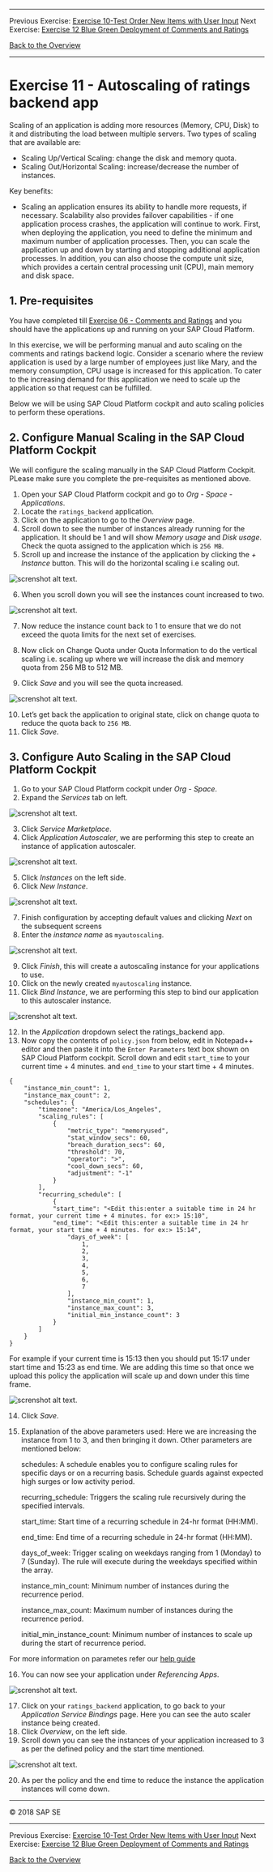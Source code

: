 - - - -
Previous Exercise: [Exercise 10-Test Order New Items with User Input](../Exercise-10-Test-Order-New-Items-with-User-Input) Next Exercise: [Exercise 12 Blue Green Deployment of Comments and Ratings](../Exercise-12-Blue-Green-Deployment-of-Comments-and-Ratings)

[Back to the Overview](../README.md)
- - - -

# Exercise 11 - Autoscaling of ratings backend app

Scaling of an application is adding more resources (Memory, CPU, Disk) to it and distributing the load between multiple servers. Two types of scaling that are available are:
- Scaling Up/Vertical Scaling: change the disk and memory quota.
- Scaling Out/Horizontal Scaling: increase/decrease the number of instances.

Key benefits:
- Scaling an application ensures its ability to handle more requests, if necessary. Scalability also provides failover capabilities - if one application process crashes, the application will continue to work. First, when deploying the application, you need to define the minimum and maximum number of application processes. Then, you can scale the application up and down by starting and stopping additional application processes. In addition, you can also choose the compute unit size, which provides a certain central processing unit (CPU), main memory and disk space.


## 1. Pre-requisites
You have completed till [Exercise 06 -  Comments and Ratings](../Exercise-06-Comments-and-Ratings-Backend) and you should have the applications up and running on your SAP Cloud Platform.

In this exercise, we will be performing manual and auto scaling on the comments and ratings backend logic. Consider a scenario where the review application is used by a large number of employees just like Mary, and the memory consumption, CPU usage is increased for this application. To cater to the increasing demand for this application we need to scale up the application so that request can be fulfilled. 

Below we will be using SAP Cloud Platform cockpit and auto scaling policies to perform these operations.

## 2. Configure Manual Scaling in the SAP Cloud Platform Cockpit
We will configure the scaling manually in the SAP Cloud Platform Cockpit. PLease make sure you complete the pre-requisites as mentioned above.

1. Open your SAP Cloud Platform cockpit and go to _Org - Space - Applications_.
2. Locate the `ratings_backend` application.
3. Click on the application to go to the _Overview_ page.
4. Scroll down to see the number of instances already running for the application. It should be 1 and will show _Memory usage_ and _Disk usage_. Check the quota assigned to the application which is `256 MB`.
5. Scroll up and increase the instance of the application by clicking the _+ Instance_ button. This will do the horizontal scaling i.e scaling out.

![screnshot alt text](images/Exercise6_1_increase_instances.JPG).

6. When you scroll down you will see the instances count increased to two.

![screnshot alt text](images/Exercise6_2_increase_instances.JPG).

7. Now reduce the instance count back to 1 to ensure that we do not exceed the quota limits for the next set of exercises.

8. Now click on Change Quota under Quota Information to do the vertical scaling i.e. scaling up where we will increase the disk and memory quota from 256 MB to 512 MB.

9. Click _Save_ and you will see the quota increased.

![screnshot alt text](images/Exercise6_3_increase_quota_512.jpg).

10. Let’s get back the application to original state, click on change quota to reduce the quota back to `256 MB`.
11. Click _Save_.


## 3. Configure Auto Scaling in the SAP Cloud Platform Cockpit

1.	Go to your SAP Cloud Platform cockpit under _Org - Space_.
2.	Expand the _Services_ tab on left.

![screnshot alt text](images/Exercise6_4_servicemarketplace.JPG).

3.	Click _Service Marketplace_.
4.	Click _Application Autoscaler_, we are performing this step to create an instance of application autoscaler.

![screnshot alt text](images/Exercise6_5_autoscaling.JPG).

5.	Click _Instances_ on the left side.
6.	Click _New Instance_.

![screnshot alt text](images/Exercise6_5_createinstanceJPG.jpg).

7.	Finish configuration by accepting default values and clicking _Next_ on the subsequent screens
8.	Enter the _instance name_ as `myautoscaling`.

![screnshot alt text](images/Exercise6_6_myautoscaling.jpg).

9.	Click _Finish_, this will create a autoscaling instance for your applications to use.
10.	Click on the newly created `myautoscaling` instance.
11.	Click _Bind Instance_, we are performing this step to bind our application to this autoscaler instance.

![screnshot alt text](images/Exercise6_7_bindinstance.jpg).

12.	In the _Application_ dropdown select the ratings_backend app.
13.	Now copy the contents of `policy.json` from below, edit in Notepad++ editor and then paste it into the `Enter Parameters` text box shown on SAP Cloud Platform cockpit. Scroll down and edit `start_time` to your current time + 4 minutes. and `end_time` to your start time + 4 minutes. 

```
{
	"instance_min_count": 1,
	"instance_max_count": 2,
	"schedules": {
		"timezone": "America/Los_Angeles",
		"scaling_rules": [
			{
				"metric_type": "memoryused",
				"stat_window_secs": 60,
				"breach_duration_secs": 60,
				"threshold": 70,
				"operator": ">",
				"cool_down_secs": 60,
				"adjustment": "-1"
			}
		],
		"recurring_schedule": [
			{
			"start_time": "<Edit this:enter a suitable time in 24 hr format, your current time + 4 minutes. for ex:> 15:10",
			"end_time": "<Edit this:enter a suitable time in 24 hr format, your start time + 4 minutes. for ex:> 15:14",
				"days_of_week": [
					1,
					2,
					3,
					4,
					5,
					6,
					7
				],
				"instance_min_count": 1,
				"instance_max_count": 3,
				"initial_min_instance_count": 3
			}
		]
	}
}
```

For example if your current time is 15:13 then you should put 15:17 under start time and 15:23 as end time. We are adding this time so that once we upload this policy the application will scale up and down under this time frame.

![screnshot alt text](images/Exercise6_7_bindinstance1.jpg). 


14.	Click _Save_.
15.	 Explanation of the above parameters used: Here we are increasing the instance from 1 to 3, and then bringing it down. Other parameters are mentioned below:

        schedules:	A schedule enables you to configure scaling rules for specific days or on a recurring basis. Schedule guards against expected high surges or low activity period.

        recurring_schedule:	Triggers the scaling rule recursively during the specified intervals.

        start_time:	Start time of a recurring schedule in 24-hr format (HH:MM).

        end_time:	End time of a recurring schedule in 24-hr format (HH:MM).

        days_of_week:	Trigger scaling on weekdays ranging from 1 (Monday) to 7 (Sunday). The rule will execute during the weekdays                             specified within the array.

        instance_min_count:	Minimum number of instances during the recurrence period.

        instance_max_count:	Maximum number of instances during the recurrence period.

        initial_min_instance_count:	Minimum number of instances to scale up during the start of recurrence period.

For more information on parametes refer our [help guide](https://help.sap.com/viewer/7472b7d13d5d4862b2b06a730a2df086/Cloud/en-US/c8023eb0995e42a68697f4262218a032.html) 

16.	You can now see your application under _Referencing Apps_.

![screnshot alt text](images/Exercise6_9_refapp.JPG).

17.	Click on your `ratings_backend` application, to go back to your _Application Service Bindings_ page. Here you can see the auto scaler instance being created.
18.	Click _Overview_, on the left side.
19.	Scroll down you can see the instances of your application increased to 3 as per the defined policy and the start time mentioned.

![screnshot alt text](images/Exercise6_10_ininstances.jpg).

20.	As per the policy and the end time to reduce the instance the application instances will come down.

- - - -
© 2018 SAP SE
- - - -
Previous Exercise: [Exercise 10-Test Order New Items with User Input](../Exercise-10-Test-Order-New-Items-with-User-Input) Next Exercise: [Exercise 12 Blue Green Deployment of Comments and Ratings](../Exercise-12-Blue-Green-Deployment-of-Comments-and-Ratings)

[Back to the Overview](../README.md)
